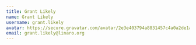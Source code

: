 ```yaml
---
title: Grant Likely
name: Grant Likely
username: grant.likely
avatar: https://secure.gravatar.com/avatar/2e3e403794a8831457c4a0a2de1af400
email: grant.likely@linaro.org
---
```


